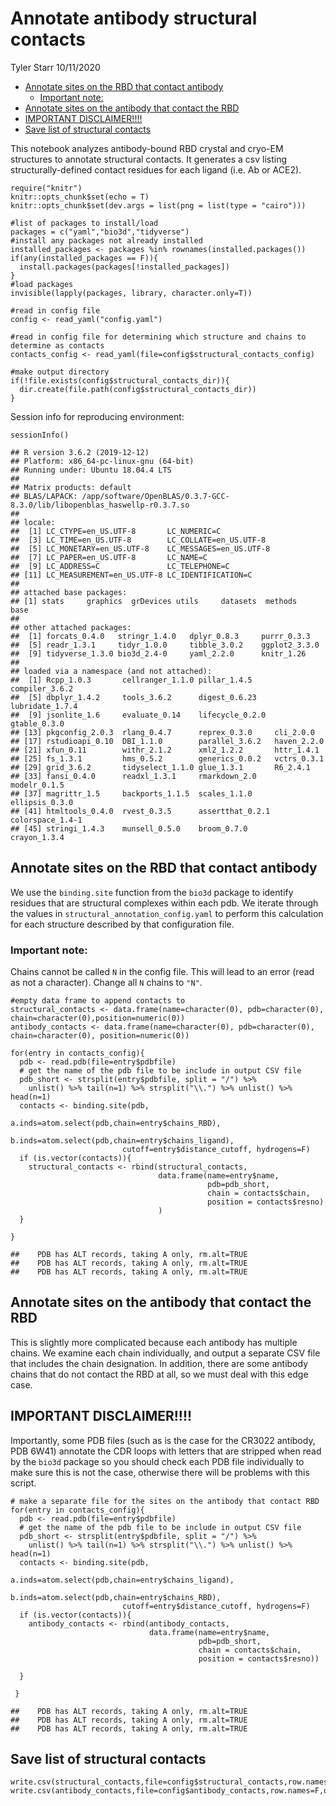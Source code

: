 Annotate antibody structural contacts
================
Tyler Starr
10/11/2020

-   [Annotate sites on the RBD that contact
    antibody](#annotate-sites-on-the-rbd-that-contact-antibody)
    -   [Important note:](#important-note)
-   [Annotate sites on the antibody that contact the
    RBD](#annotate-sites-on-the-antibody-that-contact-the-rbd)
-   [IMPORTANT DISCLAIMER!!!!](#important-disclaimer)
-   [Save list of structural
    contacts](#save-list-of-structural-contacts)

This notebook analyzes antibody-bound RBD crystal and cryo-EM structures
to annotate structural contacts. It generates a csv listing
structurally-defined contact residues for each ligand (i.e. Ab or ACE2).

    require("knitr")
    knitr::opts_chunk$set(echo = T)
    knitr::opts_chunk$set(dev.args = list(png = list(type = "cairo")))

    #list of packages to install/load
    packages = c("yaml","bio3d","tidyverse")
    #install any packages not already installed
    installed_packages <- packages %in% rownames(installed.packages())
    if(any(installed_packages == F)){
      install.packages(packages[!installed_packages])
    }
    #load packages
    invisible(lapply(packages, library, character.only=T))

    #read in config file
    config <- read_yaml("config.yaml")

    #read in config file for determining which structure and chains to determine as contacts
    contacts_config <- read_yaml(file=config$structural_contacts_config)

    #make output directory
    if(!file.exists(config$structural_contacts_dir)){
      dir.create(file.path(config$structural_contacts_dir))
    }

Session info for reproducing environment:

    sessionInfo()

    ## R version 3.6.2 (2019-12-12)
    ## Platform: x86_64-pc-linux-gnu (64-bit)
    ## Running under: Ubuntu 18.04.4 LTS
    ## 
    ## Matrix products: default
    ## BLAS/LAPACK: /app/software/OpenBLAS/0.3.7-GCC-8.3.0/lib/libopenblas_haswellp-r0.3.7.so
    ## 
    ## locale:
    ##  [1] LC_CTYPE=en_US.UTF-8       LC_NUMERIC=C              
    ##  [3] LC_TIME=en_US.UTF-8        LC_COLLATE=en_US.UTF-8    
    ##  [5] LC_MONETARY=en_US.UTF-8    LC_MESSAGES=en_US.UTF-8   
    ##  [7] LC_PAPER=en_US.UTF-8       LC_NAME=C                 
    ##  [9] LC_ADDRESS=C               LC_TELEPHONE=C            
    ## [11] LC_MEASUREMENT=en_US.UTF-8 LC_IDENTIFICATION=C       
    ## 
    ## attached base packages:
    ## [1] stats     graphics  grDevices utils     datasets  methods   base     
    ## 
    ## other attached packages:
    ##  [1] forcats_0.4.0   stringr_1.4.0   dplyr_0.8.3     purrr_0.3.3    
    ##  [5] readr_1.3.1     tidyr_1.0.0     tibble_3.0.2    ggplot2_3.3.0  
    ##  [9] tidyverse_1.3.0 bio3d_2.4-0     yaml_2.2.0      knitr_1.26     
    ## 
    ## loaded via a namespace (and not attached):
    ##  [1] Rcpp_1.0.3       cellranger_1.1.0 pillar_1.4.5     compiler_3.6.2  
    ##  [5] dbplyr_1.4.2     tools_3.6.2      digest_0.6.23    lubridate_1.7.4 
    ##  [9] jsonlite_1.6     evaluate_0.14    lifecycle_0.2.0  gtable_0.3.0    
    ## [13] pkgconfig_2.0.3  rlang_0.4.7      reprex_0.3.0     cli_2.0.0       
    ## [17] rstudioapi_0.10  DBI_1.1.0        parallel_3.6.2   haven_2.2.0     
    ## [21] xfun_0.11        withr_2.1.2      xml2_1.2.2       httr_1.4.1      
    ## [25] fs_1.3.1         hms_0.5.2        generics_0.0.2   vctrs_0.3.1     
    ## [29] grid_3.6.2       tidyselect_1.1.0 glue_1.3.1       R6_2.4.1        
    ## [33] fansi_0.4.0      readxl_1.3.1     rmarkdown_2.0    modelr_0.1.5    
    ## [37] magrittr_1.5     backports_1.1.5  scales_1.1.0     ellipsis_0.3.0  
    ## [41] htmltools_0.4.0  rvest_0.3.5      assertthat_0.2.1 colorspace_1.4-1
    ## [45] stringi_1.4.3    munsell_0.5.0    broom_0.7.0      crayon_1.3.4

Annotate sites on the RBD that contact antibody
-----------------------------------------------

We use the `binding.site` function from the `bio3d` package to identify
residues that are structural complexes within each pdb. We iterate
through the values in `structural_annotation_config.yaml` to perform
this calculation for each structure described by that configuration
file.

### Important note:

Chains cannot be called `N` in the config file. This will lead to an
error (read as not a character). Change all `N` chains to `"N"`.

    #empty data frame to append contacts to
    structural_contacts <- data.frame(name=character(0), pdb=character(0), chain=character(0),position=numeric(0))
    antibody_contacts <- data.frame(name=character(0), pdb=character(0), chain=character(0), position=numeric(0))

    for(entry in contacts_config){
      pdb <- read.pdb(file=entry$pdbfile)
      # get the name of the pdb file to be include in output CSV file
      pdb_short <- strsplit(entry$pdbfile, split = "/") %>% 
        unlist() %>% tail(n=1) %>% strsplit("\\.") %>% unlist() %>% head(n=1)
      contacts <- binding.site(pdb,
                             a.inds=atom.select(pdb,chain=entry$chains_RBD),
                             b.inds=atom.select(pdb,chain=entry$chains_ligand),
                             cutoff=entry$distance_cutoff, hydrogens=F)
      if (is.vector(contacts)){
        structural_contacts <- rbind(structural_contacts, 
                                     data.frame(name=entry$name, 
                                                pdb=pdb_short, 
                                                chain = contacts$chain, 
                                                position = contacts$resno)
                                     )
      }

    }

    ##    PDB has ALT records, taking A only, rm.alt=TRUE
    ##    PDB has ALT records, taking A only, rm.alt=TRUE
    ##    PDB has ALT records, taking A only, rm.alt=TRUE

Annotate sites on the antibody that contact the RBD
---------------------------------------------------

This is slightly more complicated because each antibody has multiple
chains. We examine each chain individually, and output a separate CSV
file that includes the chain designation. In addition, there are some
antibody chains that do not contact the RBD at all, so we must deal with
this edge case.

IMPORTANT DISCLAIMER!!!!
------------------------

Importantly, some PDB files (such as is the case for the CR3022
antibody, PDB 6W41) annotate the CDR loops with letters that are
stripped when read by the `bio3d` package so you should check each PDB
file individually to make sure this is not the case, otherwise there
will be problems with this script.

    # make a separate file for the sites on the antibody that contact RBD
    for(entry in contacts_config){
      pdb <- read.pdb(file=entry$pdbfile)
      # get the name of the pdb file to be include in output CSV file
      pdb_short <- strsplit(entry$pdbfile, split = "/") %>% 
        unlist() %>% tail(n=1) %>% strsplit("\\.") %>% unlist() %>% head(n=1)
      contacts <- binding.site(pdb,
                             a.inds=atom.select(pdb,chain=entry$chains_ligand),
                             b.inds=atom.select(pdb,chain=entry$chains_RBD),
                             cutoff=entry$distance_cutoff, hydrogens=F)
      if (is.vector(contacts)){
        antibody_contacts <- rbind(antibody_contacts, 
                                   data.frame(name=entry$name, 
                                              pdb=pdb_short, 
                                              chain = contacts$chain, 
                                              position = contacts$resno))

      }

     }

    ##    PDB has ALT records, taking A only, rm.alt=TRUE
    ##    PDB has ALT records, taking A only, rm.alt=TRUE
    ##    PDB has ALT records, taking A only, rm.alt=TRUE

Save list of structural contacts
--------------------------------

    write.csv(structural_contacts,file=config$structural_contacts,row.names=F,quote=F)
    write.csv(antibody_contacts,file=config$antibody_contacts,row.names=F,quote=F)

